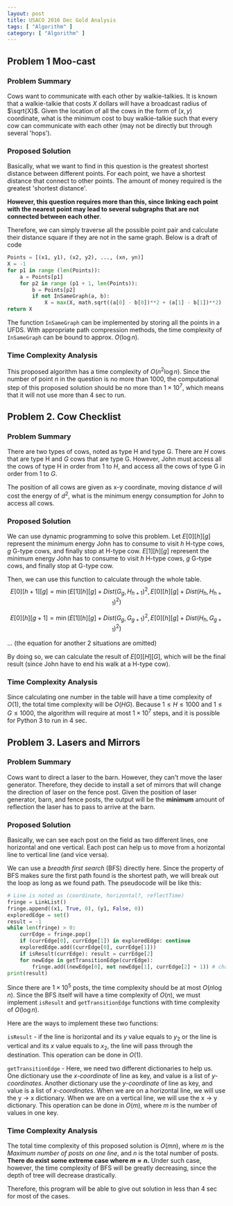 ```yaml
---
layout: post
title: USACO 2016 Dec Gold Analysis
tags: [ "Algorithm" ]
category: [ "Algorithm" ]
---
```



## Problem 1 Moo-cast

### Problem Summary

Cows want to  communicate with each other by walkie-talkies. It is known that a walkie-talkie that costs $X$ dollars will have a broadcast radius of $\sqrt{X}$. Given the location of all the cows in the form of $(x, y)$ coordinate, what is the minimum cost to buy walkie-talkie such that every cow can communicate with each other (may not be directly but through several 'hops').

### Proposed Solution

Basically, what we want to find in this question is the greatest shortest distance between different points. For each point, we have a shortest distance that connect to other points. The amount of money required is the greatest 'shortest distance'.

**However, this question requires more than this, since linking each point with the nearest point may lead to several subgraphs that are not connected between each other**.

Therefore, we can simply traverse all the possible point pair and calculate their distance square if they are not in the same graph. Below is a draft of code

```python
Points = [(x1, y1), (x2, y2), ..., (xn, yn)]
X = -1
for p1 in range (len(Points)):
	a = Points[p1]
	for p2 in range (p1 + 1, len(Points)):
		b = Points[p2]
		if not InSameGraph(a, b):
			X = max(X, math.sqrt((a[0] - b[0])**2 + (a[1] - b[1])**2)
return X
```

The function `InSameGraph` can be implemented by storing all the points in a UFDS. With appropriate path compression methods, the time complexity of `InSameGraph` can be bound to approx. $O(\log{n})$.

### Time Complexity Analysis

This proposed algorithm has a time complexity of $O(n^2\log{n})$. Since the number of point $n$ in the question is no more than 1000, the computational step of this proposed solution should be no more than $1\times 10^7$, which means that it will not  use more than 4 sec to run.

## Problem 2. Cow Checklist

### Problem Summary

There are two types of cows, noted as type H and type G. There are $H$ cows that are type H and $G$ cows that are type G. However, John must access all the cows of type H in order from 1 to $H$, and access all the cows of type G in order from 1 to $G$.

The position of all cows are given as x-y coordinate, moving distance $d$ will cost the energy of $d^2$, what is the minimum energy consumption for John to access all cows.

### Proposed Solution

We can use dynamic programming to solve this problem. Let $E[0][h][g]$ represent the minimum energy John has to consume to visit $h$ H-type cows, $g$ G-type cows, and finally stop at H-type cow. $E[1][h][g]$ represent the minimum energy John has to consume to visit $h$ H-type cows, $g$ G-type cows, and finally stop at G-type cow.

Then, we can use this function to calculate through the whole table.
$$
E[0][h + 1][g] = \min(E[1][h][g]+Dist(G_g, H_{h+1})^2,\, E[0][h][g] + Dist(H_h, H_{h+1})^2)
$$

$$
E[0][h][g+1] = \min(E[1][h][g]+Dist(G_g, G_{g+1})^2,\, E[0][h][g] + Dist(H_h, G_{g+1})^2)
$$

... (the equation for another 2 situations are omitted)

By doing so, we can calculate the result of $E[0][H][G]$, which will be the final result (since John have to end his walk at a H-type cow).

### Time Complexity Analysis

Since calculating one number in the table will have a time complexity of $O(1)$, the total time complexity will be $O(HG)$. Because $1\leq H\leq 1000$ and $1 \leq G \leq 1000$, the algorithm will require at most $1\times 10^7$ steps, and it is possible for Python 3 to run in 4 sec.

## Problem 3. Lasers and Mirrors

### Problem Summary

Cows want to direct a laser to the barn. However, they can't move the laser generator. Therefore, they decide to install a set of mirrors that will change the direction of laser on the fence post. Given the position of laser generator, barn, and fence posts, the output will be the **minimum** amount of reflection  the laser has to pass to arrive at the barn.

### Proposed Solution

Basically, we can see each post on the field as two different lines, one horizontal and one vertical. Each post can help us to move from a horizontal line to vertical line (and vice versa).

We can use a *breadth first search* (BFS) directly here. Since the property of BFS makes sure the first path found is the shortest path, we will break out the loop as long as we found path. The pseudocode will be like this:

```python
# Line is noted as (coordinate, horizontal?, reflectTime)
fringe = LinkList()
fringe.append((x1, True, 0), (y1, False, 0))
exploredEdge = set()
result = -1
while len(fringe) > 0:
    currEdge = fringe.pop()
    if (currEdge[0], currEdge[1]) in exploredEdge: continue
   	exploredEdge.add((currEdge[0], currEdge[1]))
    if isResult(currEdge): result = currEdge[2]
    for newEdge in getTransitionEdge(currEdge):
        fringe.add((newEdge[0], not newEdge[1], currEdge[2] + 1)) # changing edge means the laser has been reflected for one more time, also, the direction will be (must be) changed after reflection
print(result)
```

Since there are $1\times 10^5$ posts, the time complexity should be at most $O(n \log{n})$. Since the BFS itself will have a time complexity of $O(n)$, we must implement `isResult` and `getTransitionEdge` functions with time complexity of $O(\log n)$.

Here are the ways to implement these two functions:

`isResult` - if the line is horizontal and its $y$ value equals to $y_2$ or the line is vertical and its $x$ value equals to $x_2$, the line will pass through the destination. This operation can be done in $O(1)$.

`getTransitionEdge` - Here, we need two different dictionaries to help us. One dictionary use the *x-coordinate* of line as key, and value is a list of *y-coordinates*. Another dictionary use the *y-coordinate* of line as key, and value is a list of *x-coordinates*. When we are on a horizontal line, we will use the y -> x dictionary. When we are on a vertical line, we will use the x -> y dictionary. This operation can be done in $O(m)$, where $m$ is the number of values in one key.

### Time Complexity Analysis

The total time complexity of this proposed solution is $O(mn)$, where $m$ is the *Maximum number of posts on one line*, and $n$ is the total number of posts. **There do exist some extreme case where $m\approx n$.** Under such case, however, the time complexity of BFS will be greatly decreasing, since the depth of tree will decrease drastically.

Therefore, this program will be able to give out solution in less than 4 sec for most of the cases.